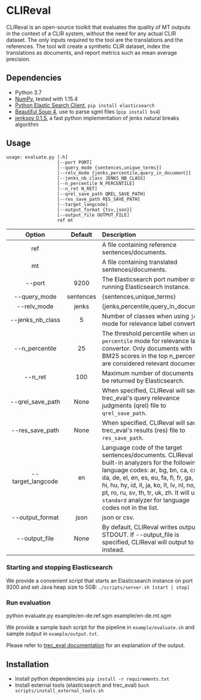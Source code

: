 
# CLIReval


CLIReval is an open-source toolkit that evaluates the quality of MT outputs in the context of a CLIR system, without the need for any actual CLIR dataset. The only inputs required to the tool are the translations and the references. The tool will create a synthetic CLIR dataset, index the translations as documents, and report metrics such as mean average precision.

## Dependencies
* Python 3.7
* [NumPy](http://www.numpy.org/), tested with 1.15.4
* [Python Elastic Search Client](https://elasticsearch-py.readthedocs.io/en/master/), `pip install elasticsearch`
* [Beautiful Soup 4](https://www.crummy.com/software/BeautifulSoup/bs4/doc/), use to parse sgml files (`pip install bs4`)
* [jenkspy 0.1.5](https://github.com/mthh/jenkspy), a fast python implementation of jenks natural breaks algorithm

## Usage
```
usage: evaluate.py [-h] 
				   [--port PORT] 
				   [--query_mode {sentences,unique_terms}]
                   [--relv_mode {jenks,percentile,query_in_document}]
                   [--jenks_nb_class JENKS_NB_CLASS]
                   [--n_percentile N_PERCENTILE] 
                   [--n_ret N_RET]
                   [--qrel_save_path QREL_SAVE_PATH]
                   [--res_save_path RES_SAVE_PATH]
                   [--target_langcode]
                   [--output_format {tsv,json}]
                   [--output_file OUTPUT_FILE]
                   ref mt
```             

|&nbsp;&nbsp;&nbsp;&nbsp;&nbsp;&nbsp;&nbsp;&nbsp;&nbsp;&nbsp;Option&nbsp;&nbsp;&nbsp;&nbsp;&nbsp;&nbsp;&nbsp;&nbsp;&nbsp;&nbsp;|Default|Description|
|:--:|:-------------:|:-----|
| ref|  | A file containing reference sentences/documents. |
| mt |  | A file containing translated sentences/documents. |
| \-\-port | 9200 |The Elasticsearch port number of a running Elasticsearch instance.|
| \-\-query_mode | sentences | {sentences,unique_terms}|
| \-\-relv_mode | jenks | {jenks,percentile,query_in_document}|
| \-\-jenks_nb_class | 5 |Number of classes when using `jenks` mode for relevance label converter. |
| \-\-n_percentile | 25 |The threshold percentile when using `percentile` mode for relevance label convertor. Only documents with BM25 scores in the top n_percentile are considered relevant documents. |
| \-\-n_ret | 100 | Maximum number of documents to be returned by Elasticsearch. |
| \-\-qrel_save_path | None | When specified, CLIReval will save trec_eval's query relevance judgments (qrel) file to `qrel_save_path`.  |
| \-\-res_save_path | None | When specified, CLIReval will save trec_eval's results (res) file to `res_save_path`.|
| \-\-target_langcode| en | Language code of the target sentences/documents. CLIReval has built-in analyzers for the following language codes: ar, bg, bn, ca, cs, da, de, el, en, es, eu, fa, fi, fr, ga, gl, hi, hu, hy, id, it, ja, ko, lt, lv, nl, no, pl, pt, ro, ru, sv, th, tr, uk, zh. It will use `standard` analyzer for language codes not in the list.|
| \-\-output_format | json | json or csv.|
| \-\-output_file | None | By default, CLIReval writes output to STDOUT. If \-\-output_file is specified, CLIReval will output to file instead. |
### Starting and stopping Elasticsearch
We provide a convenient script that starts an Elasticsearch instance on port 9200 and set Java heap size to 5GB:
`./scripts/server.sh [start | stop]`

### Run evaluation
python evaluate.py example/en-de.ref.sgm example/en-de.mt.sgm

We provide a sample bash script for the pipeline in `example/evaluate.sh` and sample output in 
`example/output.txt`. 

Please refer to [trec_eval documentation](https://w-nlpir.nist.gov/projects/trecvid/trecvid.tools/trec_eval_video/A.README) for an explanation of the output.

## Installation
* Install python dependencies  `pip install -r requirements.txt`
* Install external tools (elasticsearch and trec_eval) `bash scripts/install_external_tools.sh`
